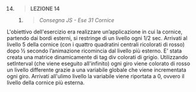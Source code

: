 14. > **LEZIONE 14**
     1. > *Consegna JS - Ese 31 Cornice*
     
L'obiettivo dell'esercizio era realizzare un’applicazione in cui la cornice, partendo dai bordi esterni, si restringe di un livello
ogni 1/2 sec. Arrivati al livello 5 della cornice (con i quattro quadratini centrali ricolorati di rosso) dopo ½ secondo 
l’animazione ricomincia dal livello più esterno. E' stata creata una matrice dinamicamente di tag div colorati di grigio. Utilizzando
setInterval (che viene eseguito all'infinito) ogni giro viene colorato di rosso un livello differente grazie a una variabile globale
che viene incrementata ogni giro. Arrivati all'ulimo livello la variabile viene riportata a 0, ovvero il livello della cornice più
esterna.
